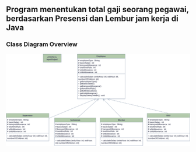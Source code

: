 ## Program menentukan total gaji seorang pegawai, berdasarkan Presensi dan  Lembur jam kerja di Java
### Class Diagram Overview
![Alt Text](./Class-Diagram.png)